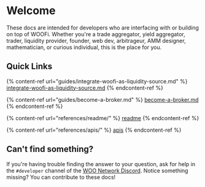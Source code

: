 # Welcome

These docs are intended for developers who are interfacing with or building on top of WOOFi. Whether you're a trade aggregator, yield aggregator, trader, liquidity provider, founder, web dev, arbitrageur, AMM designer, mathematician, or curious individual, this is the place for you.

## Quick Links

{% content-ref url="guides/integrate-woofi-as-liquidity-source.md" %}
[integrate-woofi-as-liquidity-source.md](guides/integrate-woofi-as-liquidity-source.md)
{% endcontent-ref %}

{% content-ref url="guides/become-a-broker.md" %}
[become-a-broker.md](guides/become-a-broker.md)
{% endcontent-ref %}

{% content-ref url="references/readme/" %}
[readme](references/readme/)
{% endcontent-ref %}

{% content-ref url="references/apis/" %}
[apis](references/apis/)
{% endcontent-ref %}

## Can't find something?

If you're having trouble finding the answer to your question, ask for help in the `#developer` channel of the [WOO Network Discord](https://discord.com/invite/woonetwork). Notice something missing? You can contribute to these docs!
